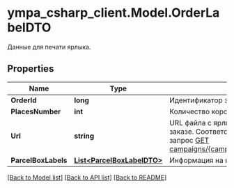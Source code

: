 # ympa_csharp_client.Model.OrderLabelDTO
Данные для печати ярлыка.

## Properties

Name | Type | Description | Notes
------------ | ------------- | ------------- | -------------
**OrderId** | **long** | Идентификатор заказа. | 
**PlacesNumber** | **int** | Количество коробок в заказе. | 
**Url** | **string** | URL файла с ярлыками‑наклейками на все коробки в заказе.  Соответствует URL, по которому выполняется запрос [GET campaigns/{campaignId}/orders/{orderId}/delivery/labels](../../reference/orders/generateOrderLabels.md).  | 
**ParcelBoxLabels** | [**List&lt;ParcelBoxLabelDTO&gt;**](ParcelBoxLabelDTO.md) | Информация на ярлыке. | 

[[Back to Model list]](../README.md#documentation-for-models) [[Back to API list]](../README.md#documentation-for-api-endpoints) [[Back to README]](../README.md)

